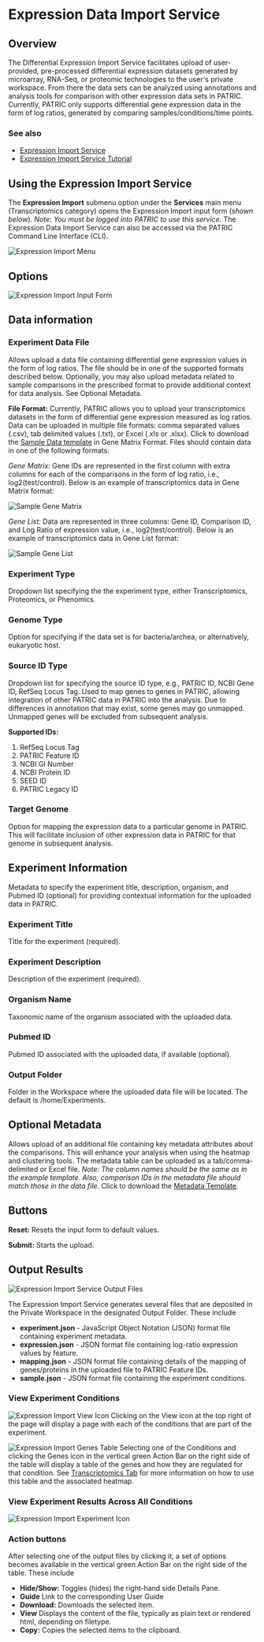 # Expression Data Import Service

## Overview
The Differential Expression Import Service facilitates upload of user-provided, pre-processed differential expression datasets generated by microarray, RNA-Seq, or proteomic technologies to the user's private workspace. From there the data sets can be analyzed using annotations and analysis tools for comparison with other expression data sets in PATRIC. Currently, PATRIC only supports differential gene expression data in the form of log ratios, generated by comparing samples/conditions/time points.

### See also
  * [Expression Import Service](https://patricbrc.org/app/Expression)
  * [Expression Import Service Tutorial](https://docs.patricbrc.org/tutorial/expression_import/expression_import.html)

## Using the Expression Import Service
The **Expression Import** submenu option under the **Services** main menu (Transcriptomics category) opens the Expression Import input form (*shown below*). *Note: You must be logged into PATRIC to use this service.* The Expression Data Import Service can also be accessed via the PATRIC Command Line Interface (CLI).

![Expression Import Menu](../images/services_menu.png)

## Options
![Expression Import Input Form](../images/expression_import_input_form.png) 

## Data information

### Experiment Data File
Allows upload a data file containing differential gene expression values in the form of log ratios. The file should be in one of the supported formats described below. Optionally, you may also upload metadata related to sample comparisons in the prescribed format to provide additional context for data analysis. See Optional Metadata.

**File Format:**  Currently, PATRIC allows you to upload your transcriptomics datasets in
the form of differential gene expression measured as log ratios. Data can be uploaded in multiple file formats: comma separated values (.csv), tab delimited values (.txt), or Excel (.xls or .xlsx). Click to download the [Sample Data template](https://docs.patricbrc.org/_static/Sample-Genes.xlsx) in Gene Matrix Format.
Files should contain data in one of the following formats:

*Gene Matrix:* Gene IDs are represented in the first column with extra columns for each of the comparisons in the form of log ratio, i.e., log2(test/control). Below is an example of transcriptomics data in Gene Matrix format:

![Sample Gene Matrix](../images/sample_gene_matrix.png)

*Gene List:* Data are represented in three columns: Gene ID, Comparison ID, and Log Ratio of expression value, i.e., log2(test/control). Below is an example of transcriptomics data in Gene List format:

![Sample Gene List](../images/sample_gene_list.png)

### Experiment Type
Dropdown list specifying the the experiment type, either Transcriptomics, Proteomics, or Phenomics.

### Genome Type
Option for specifying if the data set is for bacteria/archea, or alternatively, eukaryotic host. 

### Source ID Type
Dropdown list for specifying the source ID type, e.g., PATRIC ID, NCBI Gene ID, RefSeq Locus Tag. Used to map genes to genes in PATRIC, allowing integration of other PATRIC data in PATRIC into the analysis. Due to differences in annotation that may exist, some genes may go unmapped. Unmapped genes will be excluded from subsequent analysis.

**Supported IDs:**
1. RefSeq Locus Tag
2. PATRIC Feature ID
3. NCBI GI Number
4. NCBI Protein ID
5. SEED ID
6. PATRIC Legacy ID

### Target Genome
Option for mapping the expression data to a particular genome in PATRIC.  This will facilitate inclusion of other expression data in PATRIC for that genome in subsequent analysis.

## Experiment Information
Metadata to specify the experiment title, description, organism, and Pubmed ID (optional) for providing contextual information for the uploaded data in PATRIC. 

### Experiment Title
Title for the experiment (required).

### Experiment Description
Description of the experiment (required).

### Organism Name
Taxonomic name of the organism associated with the uploaded data.

### Pubmed ID
Pubmed ID associated with the uploaded data, if available (optional).

### Output Folder
Folder in the Workspace where the uploaded data file will be located.  The default is /home/Experiments.

## Optional Metadata
Allows upload of an additional file containing key metadata attributes about the comparisons. This will enhance your analysis when using the heatmap and clustering tools. The metadata table can be uploaded as a tab/comma-delimited or Excel file. *Note: The column names should be the same as in the example template. Also, comparison IDs in
the metadata file should match those in the data file.* Click to download the [Metadata Template](https://docs.patricbrc.org/_static/Sample-Metadata.xlsx).

## Buttons
**Reset:** Resets the input form to default values.

**Submit:** Starts the upload.

## Output Results
![Expression Import Service Output Files](../images/expression_import_output_files.png) 

The Expression Import Service generates several files that are deposited in the Private Workspace in the designated Output Folder. These include

* **experiment.json** - JavaScript Object Notation (JSON) format file containing experiment metadata.
* **expression.json** - JSON format file containing log-ratio expression values by feature.
* **mapping.json** - JSON format file containing details of the mapping of genes/proteins in the uploaded file to PATRIC Feature IDs.
* **sample.json** - JSON format file containing the experiment conditions.

### View Experiment Conditions
![Expression Import View Icon](../images/expression_import_view_icon.png) 
Clicking on the View icon at the top right of the page will display a page with each of the conditions that are part of the experiment. 

![Expression Import Genes Table](../images/expression_import_genes_table.png) 
Selecting one of the Conditions and clicking the Genes icon in the vertical green Action Bar on the right side of the table will display a table of the genes and how they are regulated for that condition. See [Transcriptomics Tab](https://docs.patricbrc.org/user_guides/organisms_taxon/transcriptomics.html) for more information on how to use this table and the associated heatmap.

### View Experiment Results Across All Conditions
![Expression Import Experiment Icon](../images/expression_import_experiment_icon.png) 





### Action buttons
After selecting one of the output files by clicking it, a set of options becomes available in the vertical green Action Bar on the right side of the table.  These include

* **Hide/Show:** Toggles (hides) the right-hand side Details Pane.
* **Guide** Link to the corresponding User Guide
* **Download:**  Downloads the selected item.
* **View** Displays the content of the file, typically as plain text or rendered html, depending on filetype.
* **Copy:** Copies the selected items to the clipboard.
